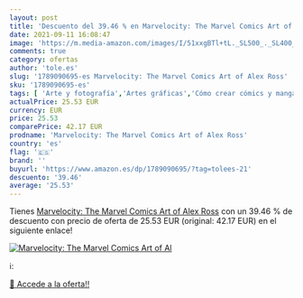 ```yaml
---
layout: post
title: 'Descuento del 39.46 % en Marvelocity: The Marvel Comics Art of Al'
date: 2021-09-11 16:08:47
image: 'https://m.media-amazon.com/images/I/51xxgBTl+tL._SL500_._SL400_.jpg'
comments: true
category: ofertas
author: 'tole.es'
slug: '1789090695-es Marvelocity: The Marvel Comics Art of Alex Ross'
sku: '1789090695-es'
tags: [ 'Arte y fotografía','Artes gráficas','Cómo crear cómics y manga','Dibujo','Diseño gráfico comercial','Diseño y moda','Ilustración y diseño gráfico','Libros', ]
actualPrice: 25.53 EUR
currency: EUR
price: 25.53
comparePrice: 42.17 EUR
prodname: 'Marvelocity: The Marvel Comics Art of Alex Ross'
country: 'es'
flag: '🇪🇸'
brand: ''
buyurl: 'https://www.amazon.es/dp/1789090695/?tag=tolees-21'
descuento: '39.46'
average: '25.53'
---
```


Tienes [Marvelocity: The Marvel Comics Art of Alex Ross](https://www.amazon.es/dp/1789090695/?tag=tolees-21) con un 39.46 % de descuento con precio de oferta de 25.53 EUR (original: 42.17 EUR) en el siguiente enlace!

[![Marvelocity: The Marvel Comics Art of Al](https://m.media-amazon.com/images/I/51xxgBTl+tL._SL500_._SL400_.jpg)](https://www.amazon.es/dp/1789090695/?tag=tolees-21)

ℹ️:


[🛒 Accede a la oferta!!](https://www.amazon.es/dp/1789090695/?tag=tolees-21)
